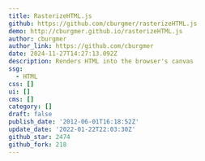 ```yaml
---
title: RasterizeHTML.js
github: https://github.com/cburgmer/rasterizeHTML.js
demo: http://cburgmer.github.io/rasterizeHTML.js
author: cburgmer
author_link: https://github.com/cburgmer
date: 2024-11-27T14:27:13.092Z
description: Renders HTML into the browser's canvas
ssg:
  - HTML
css: []
ui: []
cms: []
category: []
draft: false
publish_date: '2012-06-01T16:18:52Z'
update_date: '2022-01-22T22:03:30Z'
github_star: 2474
github_fork: 218
---
```

